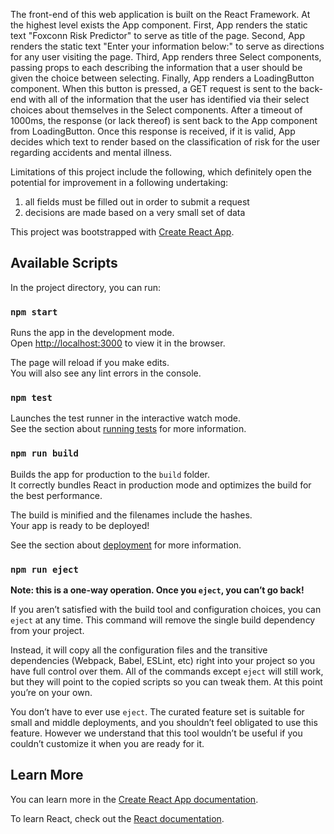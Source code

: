 The front-end of this web application is built on the React Framework. At the highest level exists the App component. First, App renders the static text "Foxconn Risk Predictor" to serve as title of the page. Second, App renders the static text "Enter your information below:" to serve as directions for any user visiting the page. Third, App renders three Select components, passing props to each describing the information that a user should be given the choice between selecting. Finally, App renders a LoadingButton component. When this button is pressed, a GET request is sent to the back-end with all of the information that the user has identified via their select choices about themselves in the Select components. After a timeout of 1000ms, the response (or lack thereof) is sent back to the App component from LoadingButton. Once this response is received, if it is valid, App decides which text to render based on the classification of risk for the user regarding accidents and mental illness.  

Limitations of this project include the following, which definitely open the potential for improvement in a following undertaking:
1. all fields must be filled out in order to submit a request
2. decisions are made based on a very small set of data


This project was bootstrapped with [Create React App](https://github.com/facebook/create-react-app).

## Available Scripts

In the project directory, you can run:

### `npm start`

Runs the app in the development mode.<br>
Open [http://localhost:3000](http://localhost:3000) to view it in the browser.

The page will reload if you make edits.<br>
You will also see any lint errors in the console.

### `npm test`

Launches the test runner in the interactive watch mode.<br>
See the section about [running tests](https://facebook.github.io/create-react-app/docs/running-tests) for more information.

### `npm run build`

Builds the app for production to the `build` folder.<br>
It correctly bundles React in production mode and optimizes the build for the best performance.

The build is minified and the filenames include the hashes.<br>
Your app is ready to be deployed!

See the section about [deployment](https://facebook.github.io/create-react-app/docs/deployment) for more information.

### `npm run eject`

**Note: this is a one-way operation. Once you `eject`, you can’t go back!**

If you aren’t satisfied with the build tool and configuration choices, you can `eject` at any time. This command will remove the single build dependency from your project.

Instead, it will copy all the configuration files and the transitive dependencies (Webpack, Babel, ESLint, etc) right into your project so you have full control over them. All of the commands except `eject` will still work, but they will point to the copied scripts so you can tweak them. At this point you’re on your own.

You don’t have to ever use `eject`. The curated feature set is suitable for small and middle deployments, and you shouldn’t feel obligated to use this feature. However we understand that this tool wouldn’t be useful if you couldn’t customize it when you are ready for it.

## Learn More

You can learn more in the [Create React App documentation](https://facebook.github.io/create-react-app/docs/getting-started).

To learn React, check out the [React documentation](https://reactjs.org/).
